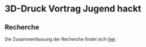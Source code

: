 # 3D-Druck Vortrag Jugend hackt

## Recherche

Die Zusammenfassung der Recherche findet sich [hier](notes)
